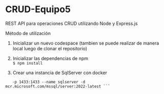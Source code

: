 # CRUD-Equipo5

REST API para operaciones CRUD utilizando Node y Express.js

Método de utilización
1) Inicializar un nuevo codespace (tambien se puede realizar de manera local luego de clonar el repositorio)

2) Inicializar las dependencias de npm <br>
``` $ npm install ``` <br>

3) Crear una instancia de SqlServer con docker <br>
``` docker run -e 'ACCEPT_EULA=Y' -e 'SA_PASSWORD=YourPassword123!' \
   -p 1433:1433 --name sqlserver -d mcr.microsoft.com/mssql/server:2022-latest ```